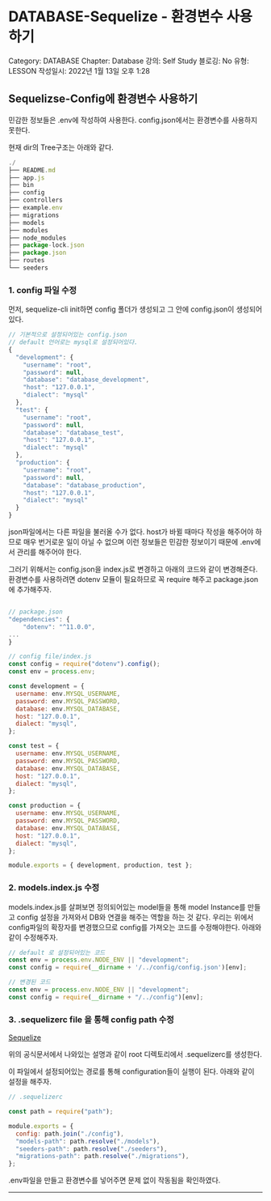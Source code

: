 # DATABASE-Sequelize - 환경변수 사용하기

Category: DATABASE
Chapter: Database
강의: Self Study
블로깅: No
유형: LESSON
작성일시: 2022년 1월 13일 오후 1:28

## Sequelizse-Config에 환경변수 사용하기

민감한 정보들은 .env에 작성하여 사용한다. config.json에서는 환경변수를 사용하지 못한다. 

현재 dir의 Tree구조는 아래와 같다.

```jsx
./
├── README.md
├── app.js
├── bin
├── config
├── controllers
├── example.env
├── migrations
├── models
├── modules
├── node_modules
├── package-lock.json
├── package.json
├── routes
└── seeders
```

### 1. config 파일 수정

먼저, sequelize-cli init하면 config 폴더가 생성되고 그 안에 config.json이 생성되어있다.

```jsx
// 기본적으로 설정되어있는 config.json
// default 언어로는 mysql로 설정되어있다.
{
  "development": {
    "username": "root",
    "password": null,
    "database": "database_development",
    "host": "127.0.0.1",
    "dialect": "mysql"
  },
  "test": {
    "username": "root",
    "password": null,
    "database": "database_test",
    "host": "127.0.0.1",
    "dialect": "mysql"
  },
  "production": {
    "username": "root",
    "password": null,
    "database": "database_production",
    "host": "127.0.0.1",
    "dialect": "mysql"
  }
}
```

json파일에서는 다른 파일을 불러올 수가 없다. host가 바뀔 때마다 작성을 해주어야 하므로 매우 번거로운 일이 아닐 수 없으며 이런 정보들은 민감한 정보이기 때문에 .env에서 관리를 해주어야 한다.

그러기 위해서는 config.json을 index.js로 변경하고 아래의 코드와 같이 변경해준다.  환경변수를 사용하려면 dotenv 모듈이 필요하므로 꼭 require 해주고 package.json에 추가해주자.

```jsx

// package.json
"dependencies": {
    "dotenv": "^11.0.0",
...
}

// config file/index.js
const config = require("dotenv").config();
const env = process.env;

const development = {
  username: env.MYSQL_USERNAME,
  password: env.MYSQL_PASSWORD,
  database: env.MYSQL_DATABASE,
  host: "127.0.0.1",
  dialect: "mysql",
};

const test = {
  username: env.MYSQL_USERNAME,
  password: env.MYSQL_PASSWORD,
  database: env.MYSQL_DATABASE,
  host: "127.0.0.1",
  dialect: "mysql",
};

const production = {
  username: env.MYSQL_USERNAME,
  password: env.MYSQL_PASSWORD,
  database: env.MYSQL_DATABASE,
  host: "127.0.0.1",
  dialect: "mysql",
};

module.exports = { development, production, test };
```

### 2. models.index.js 수정

models.index.js를 살펴보면 정의되어있는 model들을 통해 model Instance를 만들고 config 설정을 가져와서 DB와 연결을 해주는 역할을 하는 것 같다. 우리는 위에서 config파일의 확장자를 변경했으므로 config를 가져오는 코드를 수정해야한다. 아래와 같이 수정해주자.

```jsx
// default 로 설정되어있는 코드
const env = process.env.NODE_ENV || "development";
const config = require(__dirname + '/../config/config.json')[env];

// 변경된 코드
const env = process.env.NODE_ENV || "development";
const config = require(__dirname + "/../config")[env];
```

### 3. .sequelizerc file 을 통해 config path 수정

[Sequelize](https://sequelize.org/master/manual/migrations.html#the--code--sequelizerc--code--file)

위의 공식문서에서 나와있는 설명과 같이 root 디렉토리에서 .sequelizerc를 생성한다. 

이 파일에서 설정되어있는 경로를 통해 configuration들이 실행이 된다. 아래와 같이 설정을 해주자.

```jsx
// .sequelizerc

const path = require("path");

module.exports = {
  config: path.join("./config"),
  "models-path": path.resolve("./models"),
  "seeders-path": path.resolve("./seeders"),
  "migrations-path": path.resolve("./migrations"),
};
```

.env파일을 만들고 환경변수를 넣어주면 문제 없이 작동됨을 확인하였다.

---